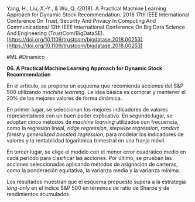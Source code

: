 Yang, H., Liu, X.-Y., & Wu, Q. (2018). A Practical Machine Learning Approach for Dynamic Stock Recommendation. 2018 17th IEEE International Conference On Trust, Security And Privacy In Computing And Communications/ 12th IEEE International Conference On Big Data Science And Engineering (TrustCom/BigDataSE). [https://doi.org/10.1109/trustcom/bigdatase.2018.00253](https://doi.org/10.1109/trustcom/bigdatase.2018.00253)           

#ML #Dinamico 

**06. A Practical Machine Learning Approach for Dynamic Stock Recommendation**

En el artículo, se propone un esquema que recomienda acciones del S&P 500 utilizando _machine learning_. La idea básica es comprar y mantener el 20% de los mejores valores de forma dinámica.

En primer lugar, se seleccionan los mejores indicadores de valores representativos con un buen poder explicativo. En segundo lugar, se adoptan cinco métodos de _machine learning_ utilizados con frecuencia, como la regresión lineal, _ridge regression_, _stepwise regression_, _random forest_ y _generalized boosted regression_, para modelar los indicadores de valores y la rentabilidad logarítmica trimestral en una franja móvil.

En tercer lugar, se elige el modelo con el menor error cuadrático medio en cada periodo para clasificar las acciones. Por último, se prueban las acciones seleccionadas aplicando métodos de asignación de carteras, como la ponderación equitativa, la varianza media y la varianza mínima.

Los resultados muestran que el esquema propuesto supera a la estrategia _long-only_ en el índice S&P 500 en términos de ratio de Sharpe y de rendimientos acumulados.

